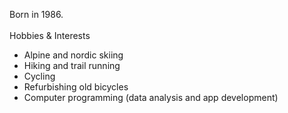 Born in 1986.</br></br>
Hobbies & Interests
- Alpine and nordic skiing
- Hiking and trail running
- Cycling
- Refurbishing old bicycles
- Computer programming (data analysis and app development)